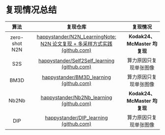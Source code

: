 # 复现情况总结

|     算法      |                           复现仓库                           |           复现情况           |
| :-----------: | :----------------------------------------------------------: | :--------------------------: |
| zero-shot N2N | [happystander/N2N_LearningNote: N2N 论文复现 + 多采样方式实践 (github.com)](https://github.com/happystander/N2N_LearningNote) | **Kodak24、McMaster 均复现** |
|      S2S      | [happystander/Self2Self_learning (github.com)](https://github.com/happystander/Self2Self_learning) |    算力原因只复现单张图像    |
|     BM3D      | [happystander/BM3D_learning (github.com)](https://github.com/happystander/BM3D_learning) |    算力原因只复现单张图像    |
|     Nb2Nb     | [happystander/Nb2Nb_learning (github.com)](https://github.com/happystander/Nb2Nb_learning) |   **Kodak24、McMaster 均复现**   |
|      DIP      | [happystander/DIP_learning (github.com)](https://github.com/happystander/DIP_learning) |    算力原因只复现单张图像    |


